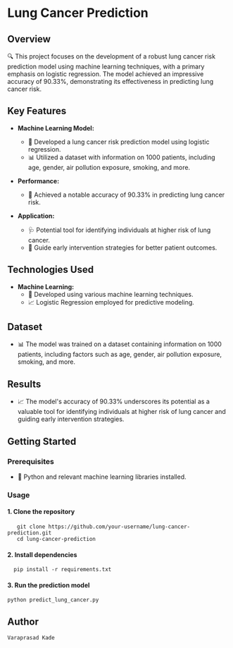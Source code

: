 # Lung Cancer Prediction

## Overview
🔍 This project focuses on the development of a robust lung cancer risk prediction model using machine learning techniques, with a primary emphasis on logistic regression. The model achieved an impressive accuracy of 90.33%, demonstrating its effectiveness in predicting lung cancer risk.

## Key Features

- **Machine Learning Model:**
  - 🤖 Developed a lung cancer risk prediction model using logistic regression.
  - 📊 Utilized a dataset with information on 1000 patients, including age, gender, air pollution exposure, smoking, and more.

- **Performance:**
  - 🎯 Achieved a notable accuracy of 90.33% in predicting lung cancer risk.

- **Application:**
  - 🩺 Potential tool for identifying individuals at higher risk of lung cancer.
  - 🚀 Guide early intervention strategies for better patient outcomes.

## Technologies Used

- **Machine Learning:**
  - 🤖 Developed using various machine learning techniques.
  - 📈 Logistic Regression employed for predictive modeling.

## Dataset
- 📊 The model was trained on a dataset containing information on 1000 patients, including factors such as age, gender, air pollution exposure, smoking, and more.

## Results
- 📈 The model's accuracy of 90.33% underscores its potential as a valuable tool for identifying individuals at higher risk of lung cancer and guiding early intervention strategies.

## Getting Started

### Prerequisites
- 🐍 Python and relevant machine learning libraries installed.

### Usage
  #### 1. Clone the repository
   
       git clone https://github.com/your-username/lung-cancer-prediction.git
       cd lung-cancer-prediction

#### 2. Install dependencies
      pip install -r requirements.txt

#### 3. Run the prediction model
    python predict_lung_cancer.py
## Author
    Varaprasad Kade
